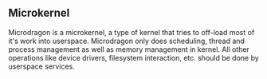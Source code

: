 ## Microkernel

Microdragon is a microkernel, a type of kernel that tries to off-load most of it's work into userspace.
Microdragon only does scheduling, thread and process management as well as memory management in kernel.
All other operations like device drivers, filesystem interaction, etc. should be done by userspace services.